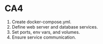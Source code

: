 # CA4
1. Create docker-compose.yml.
2. Define web server and database services.
3. Set ports, env vars, and volumes.
4. Ensure service communication.